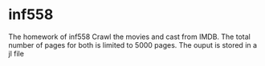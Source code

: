 # inf558
The homework of inf558
Crawl the movies and cast from IMDB.
The total number of pages for both is limited to 5000 pages.
The ouput is stored in a jl file
